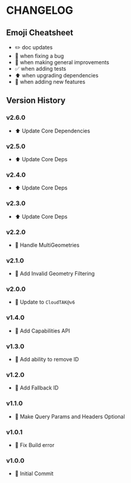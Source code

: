 # CHANGELOG

## Emoji Cheatsheet
- :pencil2: doc updates
- :bug: when fixing a bug
- :rocket: when making general improvements
- :white_check_mark: when adding tests
- :arrow_up: when upgrading dependencies
- :tada: when adding new features

## Version History

### v2.6.0

- :arrow_up: Update Core Dependencies

### v2.5.0

- :arrow_up: Update Core Deps

### v2.4.0

- :arrow_up: Update Core Deps

### v2.3.0

- :arrow_up: Update Core Deps

### v2.2.0

- :tada: Handle MultiGeometries

### v2.1.0

- :tada: Add Invalid Geometry Filtering

### v2.0.0

- :tada: Update to `CloudTAK@v6`

### v1.4.0

- :tada: Add Capabilities API

### v1.3.0

- :rocket: Add ability to remove ID

### v1.2.0

- :rocket: Add Fallback ID

### v1.1.0

- :rocket: Make Query Params and Headers Optional

### v1.0.1

- :bug: Fix Build error

### v1.0.0

- :tada: Initial Commit
